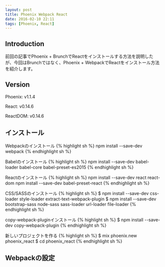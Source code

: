 ```yaml
---
layout: post
title: Phoenix Webpack React
date: 2016-02-10 22:11
tags: [Phoenix, React]
---
```

## Introduction
前回の記事でPhoenix + BrunchでReactをインストールする方法を説明したが、今回はBrunchではなく、Phoenix + WebpackでReactをインストール方法を紹介します。

## Version
Phoenix: v1.1.4

React: v0.14.6

ReactDOM: v0.14.6

## インストール
Webpackのインストール
{% highlight sh %}
npm install --save-dev webpack
{% endhighlight sh %}

Babelのインストール
{% highlight sh %}
npm install --save-dev babel-loader babel-core babel-preset-es2015
{% endhighlight sh %}

Reactのインストール
{% highlight sh %}
npm install --save-dev react react-dom
npm install --save-dev babel-preset-react
{% endhighlight sh %}

CSS/SASSのインストール
{% highlight sh %}
$ npm install --save-dev css-loader style-loader extract-text-webpack-plugin
$ npm install --save-dev bootstrap-sass node-sass sass-loader url-loader file-loader
{% endhighlight sh %}

copy-webpack-pluginインストール
{% highlight sh %}
$ npm install --save-dev copy-webpack-plugin
{% endhighlight sh %}





新しいプロジェクトを作る
{% highlight sh %}
$ mix phoenix.new phoenix_react
$ cd phoenix_react
{% endhighlight sh %}

## Webpackの設定
